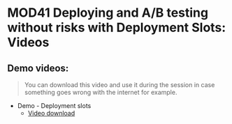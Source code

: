 # MOD41 Deploying and A/B testing without risks with Deployment Slots: Videos

## Demo videos:

> You can download this video and use it during the session in case something goes wrong with the internet for example.

- Demo - Deployment slots
    - [Video download](https://globaleventcdn.blob.core.windows.net/assets/mod/mod41/MOD41%20-%20Demo.mp4)
